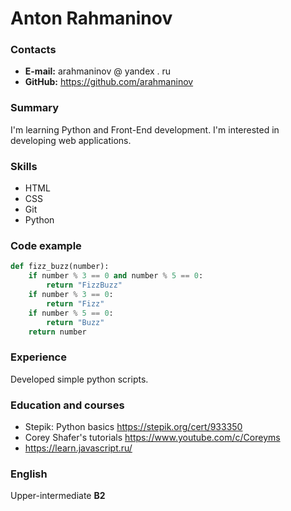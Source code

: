 # Anton Rahmaninov

### Contacts
* **E-mail:** arahmaninov @ yandex . ru
* **GitHub:** https://github.com/arahmaninov

### Summary

I'm learning Python and Front-End development. I'm interested in developing web applications.

### Skills

* HTML
* CSS
* Git
* Python

### Code example

```python
def fizz_buzz(number):
	if number % 3 == 0 and number % 5 == 0:
		return "FizzBuzz"
	if number % 3 == 0:
		return "Fizz"
	if number % 5 == 0:
		return "Buzz"
	return number
```

### Experience

Developed simple python scripts.

### Education and courses

* Stepik: Python basics https://stepik.org/cert/933350
* Corey Shafer's tutorials https://www.youtube.com/c/Coreyms
* https://learn.javascript.ru/

### English

Upper-intermediate **B2**